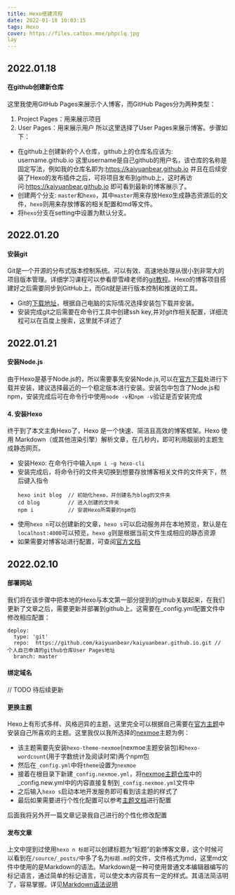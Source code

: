 ```yaml
---
title: Hexo搭建流程
date: 2022-01-18 10:03:15
tags: Hexo
cover: https://files.catbox.moe/phpclq.jpg
lay
---
```


## 2022.01.18
#### 在github创建新仓库
这里我使用GitHub Pages来展示个人博客，而GitHub Pages分为两种类型：
  1.  Project Pages：用来展示项目
  2.  User Pages：用来展示用户
所以这里选择了User Pages来展示博客。步骤如下：
* 在github上创建新的个人仓库，github上的仓库名应该为: username.github.io 这里username是自己github的用户名，该仓库的名称是固定写法，例如我的仓库名即为:<https://kaiyuanbear.github.io> 并且在后续安装了Hexo的发布插件之后，可将项目发布到github上，这时再访问:<https://kaiyuanbear.github.io> 即可看到最新的博客展示了。
* 创建两个分支: `master`和`hexo`，其中`master`用来存放Hexo生成静态资源后的文件，`hexo`则用来存放博客的相关配置和md等文件。
* 将`hexo`分支在setting中设置为默认分支。

## 2022.01.20
#### 安装git
Git是一个开源的分布式版本控制系统。可以有效、高速地处理从很小到非常大的项目版本管理。详细学习课程可以参看廖雪峰老师的[git教程](https://www.liaoxuefeng.com/wiki/896043488029600)。Hexo的博客项目搭建好之后需要同步到GitHub上，而Git就是进行版本控制和推送的工具。
* Git的[下载地址](https://git-scm.com/downloads)，根据自己电脑的实际情况选择安装包下载并安装。
* 安装完成git之后需要在命令行工具中创建ssh key,并对git作相关配置，详细流程可以在百度上搜索，这里就不详述了

## 2022.01.21
#### 安装Node.js
由于Hexo是基于Node.js的，所以需要事先安装Node.js,可以在[官方下载](https://nodejs.org/en/download/)处进行下载并安装，建议选择最近的一个稳定版本进行安装。安装包中包含了Node.js和npm，安装完成后可在命令行中使用`node -v`和`npm -v`验证是否安装完成

#### 4. 安装Hexo
终于到了本文主角Hexo了，Hexo 是一个快速、简洁且高效的博客框架。Hexo 使用 Markdown（或其他渲染引擎）解析文章，在几秒内，即可利用靓丽的主题生成静态网页。
* 安装Hexo: 在命令行中输入`npm i -g hexo-cli`
* 安装完成后，将命令行的文件夹切换到想要存放博客相关文件的文件夹下，然后键入指令
  ```
  hexo init blog  // 初始化hexo，并创建名为blog的文件夹
  cd blog         // 进入创建的文件夹
  npm i           // 安装Hexo所需要的npm包
  ```
* 使用`hexo n`可以创建新的文章，`hexo s`可以启动服务并在本地预览，默认是在`localhost:4000`可以预览，`hexo g`则是根据当前文件生成相应的静态资源
* 如果需要对博客站进行配置，可查阅[官方文档](https://hexo.io/zh-cn/docs/configuration)

## 2022.02.10
#### 部署网站
我们将在该步骤中把本地的Hexo与本文第一部分提到的github关联起来，在我们更新了文章之后，需要更新并部署到github上。这需要在_config.yml配置文件中修改相应配置：
```
deploy:
  type: 'git'
  repo:  https://github.com/kaiyuanbear/kaiyuanbear.github.io.git // 个人自己申请的github仓库User Pages地址
  branch: master
```

#### 绑定域名
// TODO 待后续更新

#### 更换主题
Hexo上有形式多样、风格迥异的主题，这里完全可以根据自己需要在[官方主题](https://hexo.io/themes/)中安装自己所喜欢的主题。这里我仅以我所选择的[nexmoe](https://nexmoe.com/)主题为例：
* 该主题需要先安装`hexo-theme-nexmoe`(nexmoe主题安装包)和`hexo-wordcount`(用于字数统计及阅读时常)两个npm包
* 然后在`_config.yml`中将`theme`设置为`nexmoe`
* 接着在根目录下新建`_config.nexmoe.yml`，将[nexmoe主题仓库](https://github.com/theme-nexmoe/hexo-theme-nexmoe-example)中的_config.new.yml中的内容直接复制到`_config.nexmoe.yml`文件中
* 之后输入`hexo s`启动本地开发服务即可看到该主题的样式了
* 最后如果需要进行个性化配置可以参考[主题文档](https://docs.nexmoe.com/config/analysis/)进行配置
  
后面我将另外开一篇文章记录我自己进行的个性化修改配置

#### 发布文章
上文中提到过使用`hexo n 标题`可以创建标题为“标题”的新博客文章，这个时候可以看到在`/source/_posts/`中多了名为`标题.md`的文件，文件格式为md，这里md文件中使用的是Markdown的语法。Markdown是一种可使用普通文本编辑器编写的标记语言，通过简单的标记语言，可以使文本内容具有一定的样式。其语法简洁明了，容易掌握。详见[Markdown语法说明](https://www.appinn.com/markdown/)